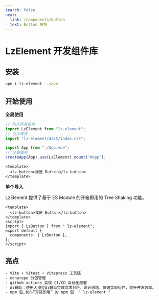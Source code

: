 ```yaml
---
search: false
next:
  link: /components/button
  text: Button 按钮
---
```


# LzElement 开发组件库

## 安装

```bash
npm i lz-element --save
```

## 开始使用

**全局使用**

```js
// 引入所有组件
import LzElement from "lz-element";
// 引入样式
import "lz-element/dist/index.css";

import App from "./App.vue";
// 全局使用
createApp(App).use(LzElement).mount("#app");
```

```vue
<template>
  <lz-button>我是 Button</lz-button>
</template>
```

**单个导入**

LzElement 提供了基于 ES Module 的开箱即用的 Tree Shaking 功能。

```vue
<template>
  <lz-button>我是 Button</lz-button>
</template>
<script>
import { LzButton } from " lz-element";
export default {
  components: { LzButton },
};
</script>
```


## 亮点

```html
- Vite + Vitest + Vitepress 工具链
- monorepo 分包管理
- github actions 实现 CI/CD 自动化部署
- Ai辅助：使用大模型Ai辅助完成需求分析，设计思路，快速实现组件，提升开发效率。
- npm 包,发布“开箱即用” 的 npm 包  " lz-element "
```

